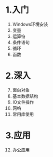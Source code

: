 # 1.入门
1. Windows环境安装
2. 变量
3. 运算符
4. 条件语句
5. 循环
6. 函数
# 2.深入
7. 面向对象
8. 基本数据结构
9. IO文件操作
10. 网络
11. 常用库使用
# 3.应用
12. 办公应用